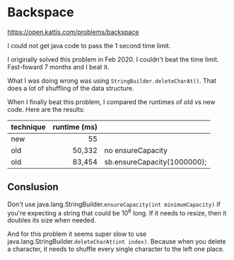 # Backspace

<https://open.kattis.com/problems/backspace>

I could not get java code to pass the 1 second time limit.

I originally solved this problem in Feb 2020. I couldn't beat the time limit.  Fast-foward 7 months and I beat it.

What I was doing wrong was using `StringBuilder.deleteCharAt()`. That does a lot of shuffling of the data structure.

When I finally beat this problem, I compared the runtimes of old vs new code. Here are the results:

| technique | runtime (ms) |                                |
|-----------|-------------:|--------------------------------|
| new       |           55 |                                |
| old       |       50,332 | no ensureCapacity              |
| old       |       83,454 | sb.ensureCapacity(1000000);    |

## Conslusion

Don't use java.lang.StringBuilder.`ensureCapacity(int minimumCapacity)` if you're expecting a string that could be 10<sup>6</sup> long. If it needs to resize, then it doubles its size when needed.

And for this problem it seems super slow to use java.lang.StringBuilder.`deleteCharAt(int index)`. Because when you delete a character, it needs to shuffle every single character to the left one place.

